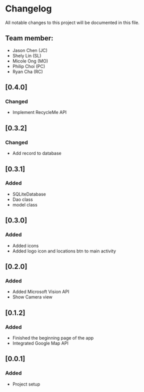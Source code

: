 # Changelog
All notable changes to this project will be documented in this file.

## Team member:
  - Jason Chen (JC)
  - Shely Lin (SL)
  - Micole Ong (MO)
  - Philip Choi (PC)
  - Ryan Cha (RC)
 
## [0.4.0]
### Changed
  - Implement RecycleMe API

## [0.3.2]
### Changed
  - Add record to database
  
## [0.3.1]
### Added
  - SQLiteDatabase
  - Dao class
  - model class

## [0.3.0]
### Added
  - Added icons
  - Added logo icon and locations btn to main activity
  
## [0.2.0]
### Added
  - Added Microsoft Vision API
  - Show Camera view

## [0.1.2]
### Added
  - Finished the beginning page of the app
  - Integrated Google Map API
  
## [0.0.1]
### Added
  - Project setup
